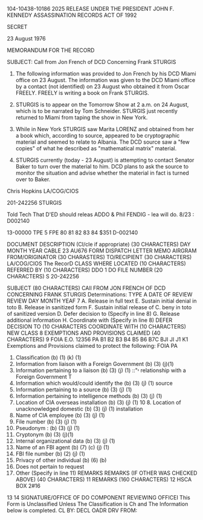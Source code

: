 104-10438-10186
2025 RELEASE UNDER THE PRESIDENT JOHN F. KENNEDY ASSASSINATION RECORDS ACT OF 1992

SECRET

23 August 1976

MEMORANDUM FOR THE RECORD

SUBJECT: Call from Jon French of DCD Concerning Frank
STURGIS

1. The following information was provided to Jon French
by his DCD Miami office on 23 August. The information was
given to the DCD Miami office by a contact (not identified)
on 23 August who obtained it from Oscar FREELY. FREELY is
writing a book on Frank STURGIS.

2. STURGIS is to appear on the Tomorrow Show at 2 a.m.
on 24 August, which is to be narrated by Tom Schneider.
STURGIS just recently returned to Miami from taping the show
in New York.

3. While in New York STURGIS saw Marita LORENZ and
obtained from her a book which, according to source, appeared
to be cryptographic material and seemed to relate to Albania.
The DCD source saw a "few copies" of what he described as
"mathematical matrix" material.

4. STURGIS currently (today - 23 August) is attempting
to contact Senator Baker to turn over the material to him.
DCD plans to ask the source to monitor the situation and advise
whether the material in fact is turned over to Baker.

Chris Hopkins
LA/COG/CIOS

201-242256 STURGIS

Told Tech That D'ED should releas
ADDO & Phil FENDIG - lea will do.
8/23
:
D002140

13-00000
TPE 5 FPE 80 81 82 83 84 $351 D-002140

DOCUMENT DESCRIPTION (CI/cle if appropriate) (30 CHARACTERS) DAY MONTH YEAR
CABLE 23 AU676
FORM
DISPATCH
LETTER
MEMO
AIRGRAM
FROM/ORIGINATOR (30 CHARASTERS) TO/RECIPIENT (30 CHARACTERS)
LA/COG/CIOS The RecorD
CLASS WHERE LOCATED (10 CHARACTERS) REFERRED BY (10 CHARACTERS) DDO 1 DO FILE NUMBER (20 CHARACTERS)
S 20-242256

SUBJECT (80 CHARACTERS)
CAll FROM JON FRENCH OF DCD CONCERNING
FRANK STURGIS
Determinations: TYPE A DATE
OF REVIEW REVIEW DAY MONTH YEAF
7 A. Release in full text E. Sustain initial denial in toto
B. Release in sanitized form F. Sustain initial release of
C. beny in toto of sanitized version
D. Defer decision to (Specify in line 8) G. Release additional information
H. Coordinate with (Specify in line 8)
DEFER DECISION TO (10 CHARACTERS COORDINATE WITH (10 CHARACTERS)
NEW
CLASS 8
EXEMPTIONS AND PROVISIONS CLAIMED (40 CHARACTERS)
9
FOIA E.O. 12356
PA
B1 B2 B3 B4 B5 B6 B7C BJI JI J1 K1
Exemptions and Provisions claimed to protect the following:
FOIA PA
1. Classification (b) (1) (k) (1)
2. Information from liaison with a Foreign Government (b) (3) (j)(1)
3. Information pertaining to a liaison (b) (3) (j) (1)
::"י relationship with a Foreign Government
T
4. Information which would/could identify the (b) (3) (j) (1)
source
5. Information pertaining to a source (b) (3) (j) (1)
6. Information pertaining to intelligence methods (b) (3) (j) (1)
7. Location of CIA overseas installation (b) (3) (j) (1)
10 8. Location of unacknowledged domestic (b) (3) (j) (1)
installation
9. Name of CIA employee (b) (3) (j) (1)
10. File number (b) (3) (j) (1)
11. Pseudonym : (b) (3) (j) (1)
12. Cryptonym (b) (3) (j)(1)
13. Internal organizational data (b) (3) (j) (1)
14. Name of an FBI agent (b) (7) (c) (j) (1)
15. FBI file number (b) (2) (j) (1)
16. Privacy of other individual (b) (6) (b)
17. Does not pertain to request
19. Other (Specify in line 11)
REMARKS
REMARKS (IF OTHER WAS CHECKED ABOVE) (40 CHARACTERS)
11
REMARKS (160 CHARACTERS)
12 HSCA BOX 2#16

13
14
SIGNATURE/OFFICE OF DO COMPONENT REVIEWING OFFICEI
This Form is Unclassified Unless The Classification is Ch
and The Information below is completed.
CL BY:
DECL OADR
DRV FROM:
